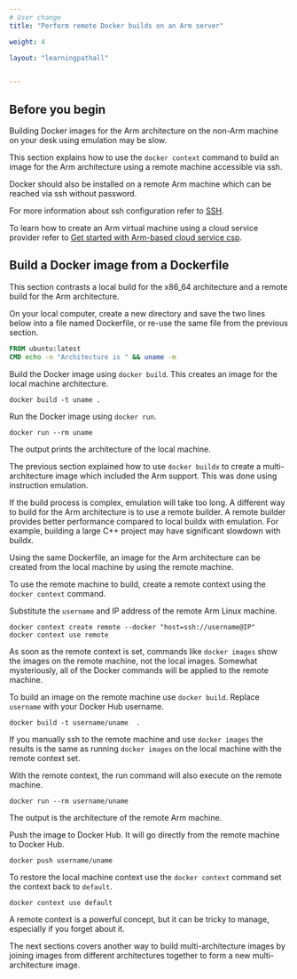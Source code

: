 ```yaml
---
# User change
title: "Perform remote Docker builds on an Arm server"

weight: 4

layout: "learningpathall"


---
```


## Before you begin

Building Docker images for the Arm architecture on the non-Arm machine on your desk using emulation may be slow. 

This section explains how to use the `docker context` command to build an image for the Arm architecture using a remote machine accessible via ssh. 

Docker should also be installed on a remote Arm machine which can be reached via ssh without password. 

For more information about ssh configuration refer to [SSH](/install-guides/ssh/).

To learn how to create an Arm virtual machine using a cloud service provider refer to [Get started with Arm-based cloud service csp](/learning-paths/server-and-cloud/csp/).

## Build a Docker image from a Dockerfile

This section contrasts a local build for the x86_64 architecture and a remote build for the Arm architecture. 

On your local computer, create a new directory and save the two lines below into a file named Dockerfile, or re-use the same file from the previous section.

```dockerfile
FROM ubuntu:latest
CMD echo -n "Architecture is " && uname -m
```

Build the Docker image using `docker build`. This creates an image for the local machine architecture.

```console 
docker build -t uname .
```

Run the Docker image using `docker run`. 

```console
docker run --rm uname 
```

The output prints the architecture of the local machine. 

The previous section explained how to use `docker buildx` to create a multi-architecture image which included the Arm support. This was done using instruction emulation. 

If the build process is complex, emulation will take too long. A different way to build for the Arm architecture is to use a remote builder. A remote builder provides better performance compared to local buildx with emulation. For example, building a large C++ project may have significant slowdown with buildx. 

Using the same Dockerfile, an image for the Arm architecture can be created from the local machine by using the remote machine. 

To use the remote machine to build, create a remote context using the `docker context` command. 

Substitute the `username` and IP address of the remote Arm Linux machine.

```console
docker context create remote --docker "host=ssh://username@IP"
docker context use remote
```

As soon as the remote context is set, commands like `docker images` show the images on the remote machine, not the local images. Somewhat mysteriously, all of the Docker commands will be applied to the remote machine.  

To build an image on the remote machine use `docker build`. Replace `username` with your Docker Hub username.

```console
docker build -t username/uname  .
```

If you manually ssh to the remote machine and use `docker images` the results is the same as running `docker images` on the local machine with the remote context set. 

With the remote context, the run command will also execute on the remote machine. 

```console
docker run --rm username/uname
```

The output is the architecture of the remote Arm machine. 

Push the image to Docker Hub. It will go directly from the remote machine to Docker Hub. 

```console
docker push username/uname
```

To restore the local machine context use the `docker context` command set the context back to `default`.

```console
docker context use default
```

A remote context is a powerful concept, but it can be tricky to manage, especially if you forget about it. 

The next sections covers another way to build multi-architecture images by joining images from different architectures together to form a new multi-architecture image.

